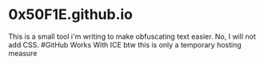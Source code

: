 # 0x50F1E.github.io
This is a small tool i'm writing to make obfuscating text easier.
No, I will not add CSS.
#GitHub Works With ICE btw
this is only a temporary hosting measure
